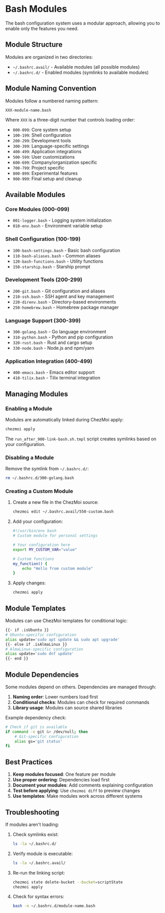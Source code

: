 # Bash Modules

The bash configuration system uses a modular approach, allowing you to enable only the features you need.

## Module Structure

Modules are organized in two directories:

- `~/.bashrc.avail/` - Available modules (all possible modules)
- `~/.bashrc.d/` - Enabled modules (symlinks to available modules)

## Module Naming Convention

Modules follow a numbered naming pattern:

```
XXX-module-name.bash
```

Where `XXX` is a three-digit number that controls loading order:

- `000-099`: Core system setup
- `100-199`: Shell configuration
- `200-299`: Development tools
- `300-399`: Language-specific settings
- `400-499`: Application integrations
- `500-599`: User customizations
- `600-699`: Company/organization specific
- `700-799`: Project specific
- `800-899`: Experimental features
- `900-999`: Final setup and cleanup

## Available Modules

### Core Modules (000-099)
- `001-logger.bash` - Logging system initialization
- `010-env.bash` - Environment variable setup

### Shell Configuration (100-199)
- `100-bash-settings.bash` - Basic bash configuration
- `110-bash-aliases.bash` - Common aliases
- `120-bash-functions.bash` - Utility functions
- `150-starship.bash` - Starship prompt

### Development Tools (200-299)
- `200-git.bash` - Git configuration and aliases
- `210-ssh.bash` - SSH agent and key management
- `220-direnv.bash` - Directory-based environments
- `250-homebrew.bash` - Homebrew package manager

### Language Support (300-399)
- `300-golang.bash` - Go language environment
- `310-python.bash` - Python and pip configuration
- `320-rust.bash` - Rust and cargo setup
- `330-node.bash` - Node.js and npm/yarn

### Application Integration (400-499)
- `400-emacs.bash` - Emacs editor support
- `410-tilix.bash` - Tilix terminal integration

## Managing Modules

### Enabling a Module

Modules are automatically linked during ChezMoi apply:

```bash
chezmoi apply
```

The `run_after_900-link-bash.sh.tmpl` script creates symlinks based on your configuration.

### Disabling a Module

Remove the symlink from `~/.bashrc.d/`:

```bash
rm ~/.bashrc.d/300-golang.bash
```

### Creating a Custom Module

1. Create a new file in the ChezMoi source:
   ```bash
   chezmoi edit ~/.bashrc.avail/550-custom.bash
   ```

2. Add your configuration:
   ```bash
   #!/usr/bin/env bash
   # Custom module for personal settings
   
   # Your configuration here
   export MY_CUSTOM_VAR="value"
   
   # Custom functions
   my_function() {
       echo "Hello from custom module"
   }
   ```

3. Apply changes:
   ```bash
   chezmoi apply
   ```

## Module Templates

Modules can use ChezMoi templates for conditional logic:

```bash
{{- if .isUbuntu }}
# Ubuntu-specific configuration
alias update='sudo apt update && sudo apt upgrade'
{{- else if .isAlmaLinux }}
# AlmaLinux-specific configuration
alias update='sudo dnf update'
{{- end }}
```

## Module Dependencies

Some modules depend on others. Dependencies are managed through:

1. **Naming order**: Lower numbers load first
2. **Conditional checks**: Modules can check for required commands
3. **Library usage**: Modules can source shared libraries

Example dependency check:

```bash
# Check if git is available
if command -v git &> /dev/null; then
    # Git-specific configuration
    alias gs='git status'
fi
```

## Best Practices

1. **Keep modules focused**: One feature per module
2. **Use proper ordering**: Dependencies load first
3. **Document your modules**: Add comments explaining configuration
4. **Test before applying**: Use `chezmoi diff` to preview changes
5. **Use templates**: Make modules work across different systems

## Troubleshooting

If modules aren't loading:

1. Check symlinks exist:
   ```bash
   ls -la ~/.bashrc.d/
   ```

2. Verify module is executable:
   ```bash
   ls -la ~/.bashrc.avail/
   ```

3. Re-run the linking script:
   ```bash
   chezmoi state delete-bucket --bucket=scriptState
   chezmoi apply
   ```

4. Check for syntax errors:
   ```bash
   bash -n ~/.bashrc.d/module-name.bash
   ```